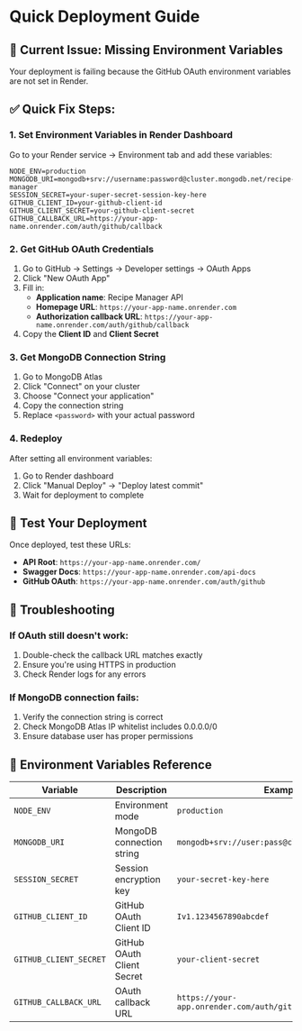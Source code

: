 # Quick Deployment Guide

## 🚨 Current Issue: Missing Environment Variables

Your deployment is failing because the GitHub OAuth environment variables are not set in Render.

## ✅ Quick Fix Steps:

### 1. **Set Environment Variables in Render Dashboard**

Go to your Render service → Environment tab and add these variables:

```
NODE_ENV=production
MONGODB_URI=mongodb+srv://username:password@cluster.mongodb.net/recipe-manager
SESSION_SECRET=your-super-secret-session-key-here
GITHUB_CLIENT_ID=your-github-client-id
GITHUB_CLIENT_SECRET=your-github-client-secret
GITHUB_CALLBACK_URL=https://your-app-name.onrender.com/auth/github/callback
```

### 2. **Get GitHub OAuth Credentials**

1. Go to GitHub → Settings → Developer settings → OAuth Apps
2. Click "New OAuth App"
3. Fill in:
   - **Application name**: Recipe Manager API
   - **Homepage URL**: `https://your-app-name.onrender.com`
   - **Authorization callback URL**: `https://your-app-name.onrender.com/auth/github/callback`
4. Copy the **Client ID** and **Client Secret**

### 3. **Get MongoDB Connection String**

1. Go to MongoDB Atlas
2. Click "Connect" on your cluster
3. Choose "Connect your application"
4. Copy the connection string
5. Replace `<password>` with your actual password

### 4. **Redeploy**

After setting all environment variables:
1. Go to Render dashboard
2. Click "Manual Deploy" → "Deploy latest commit"
3. Wait for deployment to complete

## 🧪 Test Your Deployment

Once deployed, test these URLs:

- **API Root**: `https://your-app-name.onrender.com/`
- **Swagger Docs**: `https://your-app-name.onrender.com/api-docs`
- **GitHub OAuth**: `https://your-app-name.onrender.com/auth/github`

## 🔧 Troubleshooting

### If OAuth still doesn't work:
1. Double-check the callback URL matches exactly
2. Ensure you're using HTTPS in production
3. Check Render logs for any errors

### If MongoDB connection fails:
1. Verify the connection string is correct
2. Check MongoDB Atlas IP whitelist includes 0.0.0.0/0
3. Ensure database user has proper permissions

## 📝 Environment Variables Reference

| Variable | Description | Example |
|----------|-------------|---------|
| `NODE_ENV` | Environment mode | `production` |
| `MONGODB_URI` | MongoDB connection string | `mongodb+srv://user:pass@cluster.mongodb.net/db` |
| `SESSION_SECRET` | Session encryption key | `your-secret-key-here` |
| `GITHUB_CLIENT_ID` | GitHub OAuth Client ID | `Iv1.1234567890abcdef` |
| `GITHUB_CLIENT_SECRET` | GitHub OAuth Client Secret | `your-client-secret` |
| `GITHUB_CALLBACK_URL` | OAuth callback URL | `https://your-app.onrender.com/auth/github/callback` |
